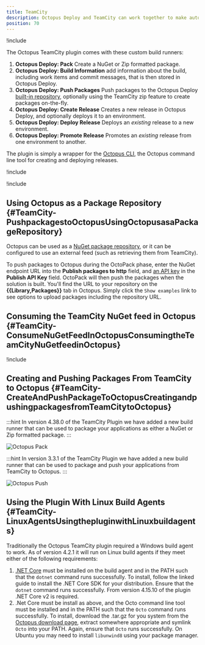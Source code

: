 ```yaml
---
title: TeamCity
description: Octopus Deploy and TeamCity can work together to make automated, continuous delivery easy.
position: 70
---
```


!include <teamcity-intro>

The Octopus TeamCity plugin comes with these custom build runners:

1. **Octopus Deploy: Pack** Create a NuGet or Zip formatted package.
2. **Octopus Deploy: Build Information** add information about the build, including work items and commit messages, that is then stored in Octopus Deploy.
3. **Octopus Deploy: Push Packages** Push packages to the Octopus Deploy [built-in repository](/docs/packaging-applications/package-repositories/built-in-repository/index.md#pushing-packages-to-the-built-in-repository), optionally using the TeamCity zip feature to create packages on-the-fly.
4. **Octopus Deploy: Create Release**
    Creates a new release in Octopus Deploy, and optionally deploys it to an environment.
5. **Octopus Deploy: Deploy Release**
    Deploys an *existing* release to a new environment.
6. **Octopus Deploy: Promote Release**
    Promotes an *existing* release from one environment to another.

The plugin is simply a wrapper for the [Octopus CLI](/docs/octopus-rest-api/octopus-cli/index.md), the Octopus command line tool for creating and deploying releases.

!include <teamcity-install>

!include <teamcity-pack>

## Using Octopus as a Package Repository {#TeamCity-PushpackagestoOctopusUsingOctopusasaPackageRepository}

Octopus can be used as a [NuGet package repository](/docs/packaging-applications/package-repositories/built-in-repository/index.md), or it can be configured to use an external feed (such as retrieving them from TeamCity).

To push packages to Octopus during the OctoPack phase, enter the NuGet endpoint URL into the **Publish packages to http** field, and [an API key](/docs/octopus-rest-api/how-to-create-an-api-key.md) in the **Publish API Key** field.  OctoPack will then push the packages when the solution is built.  You'll find the URL to your repository on the **{{Library,Packages}}** tab in Octopus.  Simply click the `Show examples` link to see options to upload packages including the repository URL.

## Consuming the TeamCity NuGet feed in Octopus {#TeamCity-ConsumeNuGetFeedInOctopusConsumingtheTeamCityNuGetfeedinOctopus}

!include <teamcity-feed>

## Creating and Pushing Packages From TeamCity to Octopus {#TeamCity-CreateAndPushPackageToOctopusCreatingandpushingpackagesfromTeamCitytoOctopus}

:::hint
In version 4.38.0 of the TeamCity Plugin we have added a new build runner that can be used to package your applications as either a NuGet or Zip formatted package.
:::

![Octopus Pack](images/teamcity-pack-step.png)

:::hint
In version 3.3.1 of the TeamCity Plugin we have added a new build runner that can be used to package and push your applications from TeamCity to Octopus.
:::

![Octopus Push](images/5275665.png)


## Using the Plugin With Linux Build Agents {#TeamCity-LinuxAgentsUsingthepluginwithLinuxbuildagents}

Traditionally the Octopus TeamCity plugin required a Windows build agent to work. As of version 4.2.1 it will run on Linux build agents if they meet either of the following requirements:

1. [.NET Core](https://www.microsoft.com/net/core) must be installed on the build agent and in the PATH such that the `dotnet` command runs successfully. To install, follow the linked guide to install the .NET Core SDK for your distribution. Ensure that the `dotnet` command runs successfully. From version 4.15.10 of the plugin .NET Core v2 is required.
2. .Net Core must be install as above, and the Octo command line tool must be installed and in the PATH such that the `Octo` command runs successfully. To install, download the .tar.gz for you system from the [Octopus download page](https://octopus.com/downloads), extract somewhere appropriate and symlink `Octo` into your PATH. Again, ensure that `Octo` runs successfully. On Ubuntu you may need to install `libunwind8` using your package manager.
